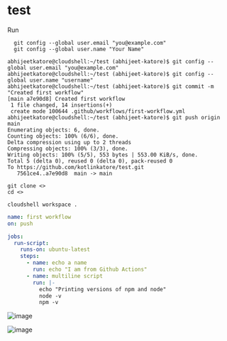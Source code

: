 # test


Run
```shell
  git config --global user.email "you@example.com"
  git config --global user.name "Your Name"
```
```shell
abhijeetkatore@cloudshell:~/test (abhijeet-katore)$ git config --global user.email "you@example.com"
abhijeetkatore@cloudshell:~/test (abhijeet-katore)$ git config --global user.name "username"
abhijeetkatore@cloudshell:~/test (abhijeet-katore)$ git commit -m "Created first workflow"
[main a7e90d8] Created first workflow
 1 file changed, 14 insertions(+)
 create mode 100644 .github/workflows/first-workflow.yml
abhijeetkatore@cloudshell:~/test (abhijeet-katore)$ git push origin main
Enumerating objects: 6, done.
Counting objects: 100% (6/6), done.
Delta compression using up to 2 threads
Compressing objects: 100% (3/3), done.
Writing objects: 100% (5/5), 553 bytes | 553.00 KiB/s, done.
Total 5 (delta 0), reused 0 (delta 0), pack-reused 0
To https://github.com/kotlinkatore/test.git
   7561ce4..a7e90d8  main -> main
```
```shell
git clone <>
cd <>
```
```
cloudshell workspace .
```

```yml
name: first workflow
on: push

jobs:
  run-script:
    runs-on: ubuntu-latest
    steps:
      - name: echo a name
        run: echo "I am from Github Actions"
      - name: multiline script
        run: |-
          echo "Printing versions of npm and node"
          node -v
          npm -v 
```
        
![image](https://github.com/user-attachments/assets/2b1c06fa-5258-4dcb-a493-f0b106b29d76)


![image](https://github.com/user-attachments/assets/4a3ef387-4c29-49b1-8478-bb9246a2d630)
